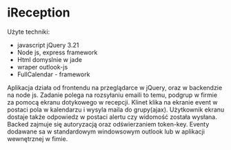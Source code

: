 # iReception
Użyte techniki:
- javascript jQuery 3.21
- Node js, express framework
- Html domyslnie w jade
- wraper outlook-js
- FullCalendar - framework

Aplikacja działa od frontendu na przeglądarce w jQuery, oraz w backendzie na node js.
Zadanie polega na rozsyłaniu emaili to temu, podgrup w firmie za pomocą ekranu dotykowego w recepcji.
Klinet klika na ekranie event w postaci pola w kalendarzu i wysyla maila do grupy(ajax). Użytkownik ekranu dostaje także odpowiedz w postaci alertu czy widomość została wysłana. Backed zajmuje się autoryzacją oraz odświerzaniem token-key. Eventy dodawane sa w standardowym windowsowym outlook lub w aplikacji wewnętrznej w fimie.
